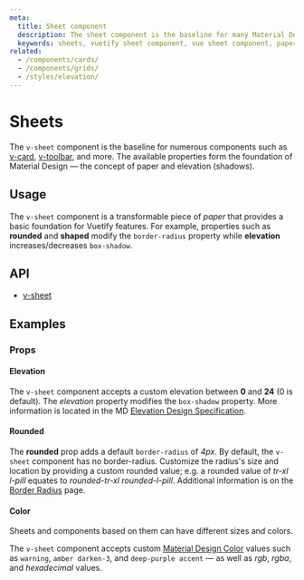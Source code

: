 ```yaml
---
meta:
  title: Sheet component
  description: The sheet component is the baseline for many Material Design implementations used in Vuetify.
  keywords: sheets, vuetify sheet component, vue sheet component, paper, material design paper, material design sheets
related:
  - /components/cards/
  - /components/grids/
  - /styles/elevation/
---
```


# Sheets

The `v-sheet` component is the baseline for numerous components such as [v-card](/components/cards/), [v-toolbar](/components/toolbars/), and more. The available properties form the foundation of Material Design — the concept of paper and elevation (shadows).

<entry-ad />

## Usage

The `v-sheet` component is a transformable piece of _paper_ that provides a basic foundation for Vuetify features. For example, properties such as **rounded** and **shaped** modify the `border-radius` property while **elevation** increases/decreases `box-shadow`.

<usage name="v-sheet" />

## API

- [v-sheet](/api/v-sheet)

<inline-api page="components/sheets" />

## Examples

### Props

#### Elevation

The `v-sheet` component accepts a custom elevation between **0** and **24** (0 is default). The *elevation* property modifies the `box-shadow` property. More information is located in the MD [Elevation Design Specification](https://material.io/design/environment/elevation.html).

<example file="v-sheet/prop-elevation" />

#### Rounded

The **rounded** prop adds a default `border-radius` of _4px_. By default, the `v-sheet` component has no border-radius. Customize the radius's size and location by providing a custom rounded value; e.g. a rounded value of *tr-xl l-pill* equates to *rounded-tr-xl rounded-l-pill*. Additional information is on the [Border Radius](/styles/border-radius/) page.

<example file="v-sheet/prop-rounded" />

#### Color

Sheets and components based on them can have different sizes and colors.

The `v-sheet` component accepts custom [Material Design Color](/styles/colors/) values such as `warning`, `amber darken-3`, and `deep-purple accent` — as well as *rgb*, *rgba*, and *hexadecimal* values.

<example file="v-sheet/prop-color" />

<backmatter />
